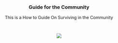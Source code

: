 <h3 align="center"> Guide for the Community </h3>
<p align="center"> 
  <a> This is a How to Guide </a>
  <a> On Surviving in the Community </a>
</p>
<br>
<p align="center">
   <a href="https://roblox.com" title="Roblox">
    <img src="https://cdn.discordapp.com/attachments/784639424931561502/830467142239256576/roblox-logo-roblox-symbol-meaning-history-evolution-81.png">
  </a>
</p>
